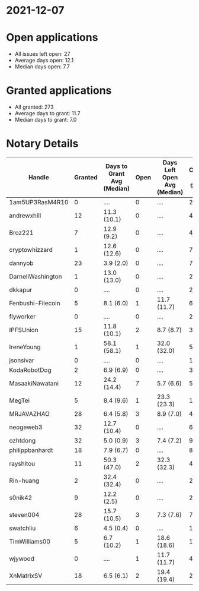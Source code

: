 2021-12-07
==========

# Open applications

- All issues left open: 27
- Average days open: 12.1
- Median days open: 7.7

# Granted applications

- All granted: 273
- Average days to grant: 11.7
- Median days to grant: 7.0

# Notary Details

| Handle            |   Granted | Days to Grant Avg (Median)   |   Open | Days Left Open Avg (Median)   |   Closed (no grant) |
|-------------------|-----------|------------------------------|--------|-------------------------------|---------------------|
| 1am5UP3RasM4R10   |         0 | ....                         |      0 | ....                          |                   2 |
| andrewxhill       |        12 | 11.3  (10.1)                 |      0 | ....                          |                  45 |
| Broz221           |         7 | 12.9  (9.2)                  |      0 | ....                          |                  48 |
| cryptowhizzard    |         1 | 12.6  (12.6)                 |      0 | ....                          |                   7 |
| dannyob           |        23 | 3.9  (2.0)                   |      0 | ....                          |                  76 |
| DarnellWashington |         1 | 13.0  (13.0)                 |      0 | ....                          |                   2 |
| dkkapur           |         0 | ....                         |      0 | ....                          |                   2 |
| Fenbushi-Filecoin |         5 | 8.1  (6.0)                   |      1 | 11.7  (11.7)                  |                  67 |
| flyworker         |         0 | ....                         |      0 | ....                          |                   2 |
| IPFSUnion         |        15 | 11.8  (10.1)                 |      2 | 8.7  (8.7)                    |                  33 |
| IreneYoung        |         1 | 58.1  (58.1)                 |      1 | 32.0  (32.0)                  |                   5 |
| jsonsivar         |         0 | ....                         |      0 | ....                          |                  13 |
| KodaRobotDog      |         2 | 6.9  (6.9)                   |      0 | ....                          |                   3 |
| MasaakiNawatani   |        12 | 24.2  (14.4)                 |      7 | 5.7  (6.6)                    |                  56 |
| MegTei            |         5 | 8.4  (9.6)                   |      1 | 23.3  (23.3)                  |                  10 |
| MRJAVAZHAO        |        28 | 6.4  (5.8)                   |      3 | 8.9  (7.0)                    |                  49 |
| neogeweb3         |        32 | 12.7  (10.4)                 |      0 | ....                          |                  62 |
| ozhtdong          |        32 | 5.0  (0.9)                   |      3 | 7.4  (7.2)                    |                  90 |
| philippbanhardt   |        18 | 7.9  (6.7)                   |      0 | ....                          |                  81 |
| rayshitou         |        11 | 50.3  (47.0)                 |      2 | 32.3  (32.3)                  |                  41 |
| Rin-huang         |         2 | 32.4  (32.4)                 |      0 | ....                          |                   2 |
| s0nik42           |         9 | 12.2  (2.5)                  |      0 | ....                          |                  27 |
| steven004         |        28 | 15.7  (10.5)                 |      3 | 7.3  (7.6)                    |                  76 |
| swatchliu         |         6 | 4.5  (0.4)                   |      0 | ....                          |                  18 |
| TimWilliams00     |         5 | 6.7  (10.2)                  |      1 | 18.6  (18.6)                  |                  10 |
| wjywood           |         0 | ....                         |      1 | 11.7  (11.7)                  |                   4 |
| XnMatrixSV        |        18 | 6.5  (6.1)                   |      2 | 19.4  (19.4)                  |                  28 |